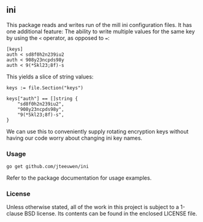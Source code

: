 ## ini

This package reads and writes run of the mill ini configuration files.
It has one additional feature: The ability to write multiple values for
the same key by using the `<` operator, as opposed to `=`:

	[keys]
	auth < sd8f0h2n239iu2
	auth < 908y23ncpds98y
	auth < 9(*Skl23;8f)-s

This yields a slice of string values:

	keys := file.Section("keys")
	
	keys["auth"] == []string {
		"sd8f0h2n239iu2",
		"908y23ncpds98y",
		"9(*Skl23;8f)-s",
	}

We can use this to conveniently supply rotating encryption keys without
having our code worry about changing ini key names.


### Usage

    go get github.com/jteeuwen/ini

Refer to the package documentation for usage examples.


### License

Unless otherwise stated, all of the work in this project is subject to a
1-clause BSD license. Its contents can be found in the enclosed LICENSE file.

